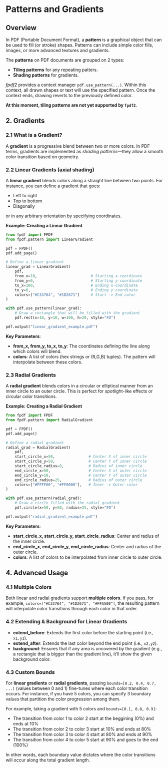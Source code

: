 # Patterns and Gradients

## Overview

In PDF (Portable Document Format), a **pattern** is a graphical object that can be used to fill (or stroke) shapes. Patterns can include simple color fills, images, or more advanced textures and gradients. 

The **patterns** on PDF documents are grouped on 2 types:
- **Tiling patterns** for any repeating patters.  
- **Shading patterns** for gradients.  

*fpdf2* provides a context manager `pdf.use_pattern(...)`. Within this context, all drawn shapes or text will use the specified pattern. Once the context ends, drawing reverts to the previously defined color.

**At this moment, tiling patterns are not yet supported by `fpdf2`**.

## 2. Gradients

### 2.1 What is a Gradient?

A **gradient** is a progressive blend between two or more colors. In PDF terms, gradients are implemented as *shading patterns*—they allow a smooth color transition based on geometry.

### 2.2 Linear Gradients (axial shading)

A **linear gradient** blends colors along a straight line between two points. For instance, you can define a gradient that goes:

- Left to right  
- Top to bottom  
- Diagonally  

or in any arbitrary orientation by specifying coordinates.

**Example: Creating a Linear Gradient**

```python
from fpdf import FPDF
from fpdf.pattern import LinearGradient

pdf = FPDF()
pdf.add_page()

# Define a linear gradient
linear_grad = LinearGradient(
    pdf,
    from_x=10,                        # Starting x-coordinate
    from_y=0,                         # Starting y-coordinate
    to_x=100,                         # Ending x-coordinate
    to_y=0,                           # Ending y-coordinate
    colors=["#C33764", "#1D2671"]     # Start -> End color
)

with pdf.use_pattern(linear_grad):
    # Draw a rectangle that will be filled with the gradient
    pdf.rect(x=10, y=10, w=100, h=20, style="FD")

pdf.output("linear_gradient_example.pdf")
```

**Key Parameters**:

- **from_x, from_y, to_x, to_y**: The coordinates defining the line along which colors will blend.  
- **colors**: A list of colors (hex strings or (R,G,B) tuples). The pattern will interpolate between these colors.  


### 2.3 Radial Gradients

A **radial gradient** blends colors in a circular or elliptical manner from an inner circle to an outer circle. This is perfect for spotlight-like effects or circular color transitions.

**Example: Creating a Radial Gradient**

```python
from fpdf import FPDF
from fpdf.pattern import RadialGradient

pdf = FPDF()
pdf.add_page()

# Define a radial gradient
radial_grad = RadialGradient(
    pdf,
    start_circle_x=50,               # Center X of inner circle
    start_circle_y=50,               # Center Y of inner circle
    start_circle_radius=0,           # Radius of inner circle
    end_circle_x=50,                 # Center X of outer circle
    end_circle_y=50,                 # Center Y of outer circle
    end_circle_radius=25,            # Radius of outer circle
    colors=["#FFFF00", "#FF0000"],   # Inner -> Outer color
)

with pdf.use_pattern(radial_grad):
    # Draw a circle filled with the radial gradient
    pdf.circle(x=50, y=50, radius=25, style="FD")

pdf.output("radial_gradient_example.pdf")
```

**Key Parameters**:

- **start_circle_x, start_circle_y, start_circle_radius**: Center and radius of the inner circle.  
- **end_circle_x, end_circle_y, end_circle_radius**: Center and radius of the outer circle.  
- **colors**: A list of colors to be interpolated from inner circle to outer circle.  

## 4. Advanced Usage

### 4.1 Multiple Colors

Both linear and radial gradients support **multiple colors**. If you pass, for example, `colors=["#C33764", "#1D2671", "#FFA500"]`, the resulting pattern will interpolate color transitions through each color in that order.

### 4.2 Extending & Background for Linear Gradients

- **extend_before**: Extends the first color before the starting point (i.e., `x1,y1`).  
- **extend_after**: Extends the last color beyond the end point (i.e., `x2,y2`).  
- **background**: Ensures that if any area is uncovered by the gradient (e.g., a rectangle that is bigger than the gradient line), it’ll show the given background color.

### 4.3 Custom Bounds

For **linear gradients** or **radial gradients**, passing `bounds=[0.2, 0.4, 0.7, ...]` (values between 0 and 1) fine-tunes where each color transition occurs. For instance, if you have 5 colors, you can specify 3 boundary values that partition the color progression among them.

For example, taking a gradient with 5 colors and `bounds=[0.1, 0.8, 0.9]`:
- The transition from color 1 to color 2 start at the beggining (0%) and ends at 10%
- The transition from color 2 to color 3 start at 10% and ends at 80%
- The transition from color 3 to color 4 start at 80% and ends at 90%
- The transition from color 4 to color 5 start at 90% and goes to the end (100%)

In other words, each boundary value dictates where the color transitions will occur along the total gradient length.